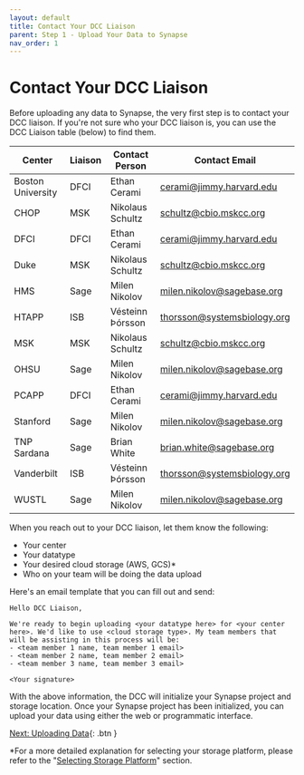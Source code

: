 ```yaml
---
layout: default
title: Contact Your DCC Liaison
parent: Step 1 - Upload Your Data to Synapse
nav_order: 1
---
```


# Contact Your DCC Liaison

Before uploading any data to Synapse, the very first step is to contact your DCC liaison. If you're not sure who your DCC liaison is, you can use the DCC Liaison table (below) to find them.

|   Center   |  Liaison    |   Contact Person   |   Contact Email   |
| ---- | ---- | ---- | ---- |
|   Boston University   | DFCI | Ethan Cerami | cerami@jimmy.harvard.edu |
|   CHOP   | MSK | Nikolaus Schultz | schultz@cbio.mskcc.org |
| DFCI | DFCI | Ethan Cerami | cerami@jimmy.harvard.edu |
| Duke | MSK | Nikolaus Schultz | schultz@cbio.mskcc.org |
| HMS | Sage | Milen Nikolov | milen.nikolov@sagebase.org |
| HTAPP | ISB | Vésteinn Þórsson | thorsson@systemsbiology.org |
| MSK | MSK | Nikolaus Schultz | schultz@cbio.mskcc.org |
| OHSU | Sage | Milen Nikolov | milen.nikolov@sagebase.org |
| PCAPP | DFCI | Ethan Cerami | cerami@jimmy.harvard.edu |
| Stanford | Sage | Milen Nikolov | milen.nikolov@sagebase.org |
| TNP Sardana | Sage | Brian White | brian.white@sagebase.org |
| Vanderbilt | ISB | Vésteinn Þórsson | thorsson@systemsbiology.org |
| WUSTL | Sage | Milen Nikolov | milen.nikolov@sagebase.org |

When you reach out to your DCC liaison, let them know the following:
- Your center
- Your datatype
- Your desired cloud storage (AWS, GCS)*
- Who on your team will be doing the data upload

Here's an email template that you can fill out and send:

```
Hello DCC Liaison,

We're ready to begin uploading <your datatype here> for <your center here>. We'd like to use <cloud storage type>. My team members that will be assisting in this process will be:
- <team member 1 name, team member 1 email>
- <team member 2 name, team member 2 email>
- <team member 3 name, team member 3 email>

<Your signature>
```

With the above information, the DCC will initialize your Synapse project and storage location. Once your Synapse project has been initialized, you can upload your data using either the web or programmatic interface. 

[Next: Uploading Data](uploading-data){: .btn }

*For a more detailed explanation for selecting your storage platform, please refer to the "[Selecting Storage Platform](selecting-a-storage-platform)" section.

